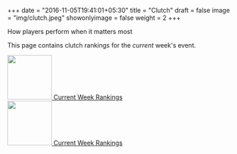 +++
date = "2016-11-05T19:41:01+05:30"
title = "Clutch"
draft = false
image = "img/clutch.jpeg"
showonlyimage = false
weight = 2
+++

How players perform when it matters most

<!--more-->

This page contains clutch rankings for the _current_ week's event.

<div class="container-fluid">
<div class="row">
<!--<div class="col-xs-6 col-sm-3">-->
<!--<a href="/clutch_atp_table/">-->
<!--<img src="/img/200px-ATP_World_Tour.png" width="100px">-->
<!--Year-to-date Rankings-->
<!--</a>-->
<!--</div>-->
<!--<div class="col-xs-6 col-sm-3">-->
<!--<a href="{/clutch_wta_table/">-->
<!--<img src="/img/wta.jpg" width="100px">-->
<!--Year-to-date Rankings-->
<!--</a>-->
<!--</div>-->
<div class="col-xs-6 col-sm-3">
<a href="/clutch_atp_week_table/">
<img src="/img/atp-box.jpeg" width="100px">
Current Week Rankings
</a>
</div>
<div class="col-xs-6 col-sm-3">
<a href="/clutch_wta_week_table/">
<img src="/img/wta-box.jpeg" width="100px">
Current Week Rankings
</a>
</div>
</div>
</div>
